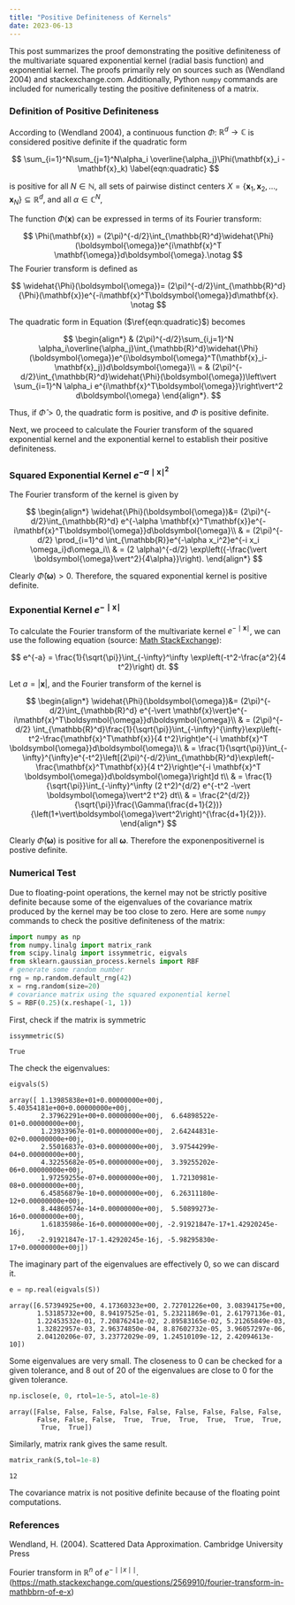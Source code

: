 ```yaml
---
title: "Positive Definiteness of Kernels"
date: 2023-06-13
---
```


This post summarizes the proof demonstrating the positive definiteness of the multivariate squared exponential kernel (radial basis function) and exponential kernel. The proofs primarily rely on sources such as (Wendland 2004) and stackexchange.com. Additionally, Python `numpy` commands are included for numerically testing the positive definiteness of a matrix.



### Definition of Positive Definiteness

According to (Wendland 2004), a continuous function $\Phi$: $\mathbb{R}^d \rightarrow \mathbb{C}$ is considered positive definite if  the quadratic form 



$$
\sum_{i=1}^N\sum_{j=1}^N\alpha_i \overline{\alpha_j}\Phi(\mathbf{x}_i - \mathbf{x}_k) \label{eqn:quadratic}
$$


is positive for all $N\in \mathbb{N}$, all sets of pairwise distinct centers $X = \{\mathbf{x}_1, \mathbf{x}_2, \ldots, \mathbf{x}_N\} \subseteq \mathbb{R}^d$, and all $\alpha \in \mathbb{C}^N$,



The function $\Phi(\mathbf{x})$ can be expressed in terms of its Fourier transform:


$$
\Phi(\mathbf{x}) = (2\pi)^{-d/2}\int_{\mathbb{R}^d}\widehat{\Phi}(\boldsymbol{\omega})e^{i\mathbf{x}^T \mathbf{\omega}}d\boldsymbol{\omega}.\notag
$$
The Fourier  transform is defined as 


$$
\widehat{\Phi}(\boldsymbol{\omega})= (2\pi)^{-d/2}\int_{\mathbb{R}^d}{\Phi}(\mathbf{x})e^{-i\mathbf{x}^T\boldsymbol{\omega}}d\mathbf{x}. \notag
$$




The quadratic form in Equation ($\ref{eqn:quadratic}$) becomes


$$
\begin{align*}
& (2\pi)^{-d/2}\sum_{i,j=1}^N \alpha_i\overline{\alpha_j}\int_{\mathbb{R}^d}\widehat{\Phi}(\boldsymbol{\omega})e^{i\boldsymbol{\omega}^T(\mathbf{x}_i-\mathbf{x}_j)}d\boldsymbol{\omega}\\
= & (2\pi)^{-d/2}\int_{\mathbb{R}^d}\widehat{\Phi}(\boldsymbol{\omega})\left\vert \sum_{i=1}^N \alpha_i e^{i\mathbf{x}^T\boldsymbol{\omega}}\right\vert^2 d\boldsymbol{\omega}
\end{align*}.
$$



Thus, if $\widehat{\Phi} > 0$, the quadratic form is positive, and $\Phi$ is positive definite.

Next, we proceed to calculate the Fourier transform of the squared exponential kernel and the exponential kernel to establish their positive definiteness.



### Squared Exponential Kernel $e^{-\alpha \mid \mathbf{x}\mid^2}$

The Fourier transform of the kernel is given by



$$
\begin{align*}
\widehat{\Phi}(\boldsymbol{\omega})&= (2\pi)^{-d/2}\int_{\mathbb{R}^d} e^{-\alpha \mathbf{x}^T\mathbf{x}}e^{-i\mathbf{x}^T\boldsymbol{\omega}}d\boldsymbol{\omega}\\
& = (2\pi)^{-d/2} \prod_{i=1}^d \int_{\mathbb{R}}e^{-\alpha x_i^2}e^{-i x_i \omega_i}d\omega_i\\
& = (2 \alpha)^{-d/2} \exp\left({-\frac{\vert \boldsymbol{\omega}\vert^2}{4\alpha}}\right).
\end{align*}
$$



Clearly $\widehat{\Phi}(\boldsymbol{\omega})>0$. Therefore, the squared exponential kernel is positive definite.




### Exponential Kernel $e^{-\mid \mathbf{x}\mid}$

To calculate the Fourier transform of the multivariate kernel $e^{-\mid \mathbf{x}\mid}$, we can use the following equation (source: [Math StackExchange](https://math.stackexchange.com/questions/2569910/fourier-transform-in-mathbbrn-of-e-x)):



$$
e^{-a} = \frac{1}{\sqrt{\pi}}\int_{-\infty}^\infty \exp\left(-t^2-\frac{a^2}{4 t^2}\right) dt.
$$



Let $a = \vert \mathbf{x}\vert$, and the Fourier transform of the kernel is

$$
\begin{align*}
\widehat{\Phi}(\boldsymbol{\omega})&= (2\pi)^{-d/2}\int_{\mathbb{R}^d} e^{-\vert \mathbf{x}\vert}e^{-i\mathbf{x}^T\boldsymbol{\omega}}d\boldsymbol{\omega}\\
& = (2\pi)^{-d/2}  \int_{\mathbb{R}^d}\frac{1}{\sqrt{\pi}}\int_{-\infty}^{\infty}\exp\left(-t^2-\frac{\mathbf{x}^T\mathbf{x}}{4 t^2}\right)e^{-i \mathbf{x}^T \boldsymbol{\omega}}d\boldsymbol{\omega}\\
& = \frac{1}{\sqrt{\pi}}\int_{-\infty}^{\infty}e^{-t^2}\left[(2\pi)^{-d/2}\int_{\mathbb{R}^d}\exp\left(-\frac{\mathbf{x}^T\mathbf{x}}{4 t^2}\right)e^{-i \mathbf{x}^T \boldsymbol{\omega}}d\boldsymbol{\omega}\right]d t\\
& = \frac{1}{\sqrt{\pi}}\int_{-\infty}^\infty (2 t^2)^{d/2} e^{-t^2 -\vert \boldsymbol{\omega}\vert^2 t^2} dt\\
& = \frac{2^{d/2}}{\sqrt{\pi}}\frac{\Gamma(\frac{d+1}{2})}{\left(1+\vert\boldsymbol{\omega}\vert^2\right)^{\frac{d+1}{2}}}.
\end{align*}
$$


Clearly $\widehat{\Phi}(\boldsymbol{\omega})$ is positive for all $\boldsymbol{\omega}$.  Therefore the exponenpositivernel is postive definite.



### Numerical Test

Due to floating-point operations, the kernel may not be strictly positive definite because some of the eigenvalues of the covariance matrix produced by the kernel may be too close to zero. Here are some `numpy` commands to check the positive definiteness of the matrix:

```python
import numpy as np
from numpy.linalg import matrix_rank
from scipy.linalg import issymmetric, eigvals
from sklearn.gaussian_process.kernels import RBF
# generate some random number
rng = np.random.default_rng(42)
x = rng.random(size=20)
# covariance matrix using the squared exponential kernel
S = RBF(0.25)(x.reshape(-1, 1))
```

First, check if the matrix is symmetric

```python
issymmetric(S)
```

```
True
```

The check the eigenvalues:

```python
eigvals(S)
```

```
array([ 1.13985838e+01+0.00000000e+00j,  5.40354181e+00+0.00000000e+00j,
        2.37962291e+00+0.00000000e+00j,  6.64898522e-01+0.00000000e+00j,
        1.23933967e-01+0.00000000e+00j,  2.64244831e-02+0.00000000e+00j,
        2.55016837e-03+0.00000000e+00j,  3.97544299e-04+0.00000000e+00j,
        4.32255682e-05+0.00000000e+00j,  3.39255202e-06+0.00000000e+00j,
        1.97259255e-07+0.00000000e+00j,  1.72130981e-08+0.00000000e+00j,
        6.45856879e-10+0.00000000e+00j,  6.26311180e-12+0.00000000e+00j,
        8.44860574e-14+0.00000000e+00j,  5.50899273e-16+0.00000000e+00j,
        1.61835986e-16+0.00000000e+00j, -2.91921847e-17+1.42920245e-16j,
       -2.91921847e-17-1.42920245e-16j, -5.98295830e-17+0.00000000e+00j])
```

The imaginary part of the eigenvalues are effectively $0$, so we can discard it.

```python
e = np.real(eigvals(S)) 
```

```
array([6.57394925e+00, 4.17360323e+00, 2.72701226e+00, 3.08394175e+00,
       1.53185732e+00, 8.94197525e-01, 5.23211869e-01, 2.61797136e-01,
       1.22453532e-01, 7.20876241e-02, 2.89583165e-02, 5.21265849e-03,
       1.32822957e-03, 2.96374850e-04, 8.87602732e-05, 3.96057297e-06,
       2.04120206e-07, 3.23772029e-09, 1.24510109e-12, 2.42094613e-10])
```

Some eigenvalues are very small. The closeness to $0$ can be checked for a given tolerance, and $8$ out of $20$ of the eigenvalues are close to $0$ for the given tolerance.

```python
np.isclose(e, 0, rtol=1e-5, atol=1e-8)
```

```
array([False, False, False, False, False, False, False, False, False,
       False, False, False,  True,  True,  True,  True,  True,  True,
        True,  True])
```

Similarly, matrix rank gives the same result.

```python
matrix_rank(S,tol=1e-8)
```

```
12
```

The covariance matrix is not positive definite because of the floating point computations.



### References

Wendland, H. (2004). Scattered Data Approximation. Cambridge University Press

Fourier transform in $\mathbb{R }^n$ of $e^{-\mid \mid x\mid\mid}$. (https://math.stackexchange.com/questions/2569910/fourier-transform-in-mathbbrn-of-e-x)
